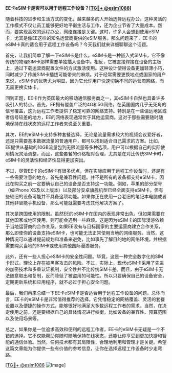 **EE卡eSIM卡是否可以用于远程工作设备？[[TG💪+ @esim1088](https://t.me/s/esim1088)]**

随着科技的进步和生活方式的变化，越来越多的人开始选择远程办公。这种灵活的工作模式不仅让员工能够更好地平衡生活与工作，还为企业节省了大量成本。然而，要实现高效的远程办公，网络连接是关键。这时，许多人会想到使用eSIM卡，尤其是像EE这样的知名运营商提供的eSIM服务。那么问题来了，EE卡的eSIM卡真的适合用于远程工作设备吗？今天我们就来详细聊聊这个话题。

首先，让我们简单了解一下eSIM卡是什么。eSIM卡是一种嵌入式SIM卡，它不像传统的物理SIM卡那样需要单独插入设备中。相反，它被直接焊接在设备的主板上，通过下载运营商配置文件的方式激活使用。这种设计使得设备更加轻薄小巧，同时减少了传统SIM卡插拔可能带来的麻烦。对于经常需要更换地点或国家的用户来说，eSIM卡的优势尤为明显，因为它允许用户快速切换不同的运营商网络，而无需更换实体卡。

回到正题，EE卡作为英国最大的移动通信服务商之一，其eSIM卡自然也具备许多吸引人的特点。首先，EE拥有覆盖广泛的4G和5G网络，在英国国内几乎无死角的信号覆盖，这为远程工作者提供了稳定可靠的网络支持。特别是在一些偏远地区或者信号较差的地方，EE的网络表现通常优于其他运营商。这对于那些需要随时随地保持在线状态的远程工作者来说至关重要。

其次，EE的eSIM卡支持多种套餐选择，无论是流量需求较大的视频会议爱好者，还是只需要基本数据流量的普通用户，都可以找到适合自己需求的方案。比如，EE提供从基础的10GB流量包到无限流量等多种选项，用户可以根据自己的实际使用情况灵活调整。而且，这些套餐的价格相对合理，尤其是在对比传统SIM卡时，eSIM卡的灵活性和经济性显得更加突出。

不过，尽管EE卡的eSIM卡有很多优点，但在实际应用于远程工作设备时，还是有一些需要注意的地方。首先是兼容性问题。并不是所有的设备都支持eSIM卡，因此在购买之前一定要确认自己的设备是否支持这一功能。例如，苹果的部分型号（如iPhone XS及以上版本）以及部分安卓旗舰机型已经全面支持eSIM卡，但有些较旧的设备可能并不具备这项功能。如果你正在使用一台老旧的笔记本电脑或者其他非智能手机设备，那么可能就需要考虑其他解决方案了。

其次是跨国使用的限制。虽然EE的eSIM卡在国内的表现非常出色，但如果需要在其他国家或地区使用，则可能会遇到一些麻烦。这是因为eSIM卡的国际漫游依赖于当地运营商的合作关系。如果EE没有与目标国家的主要运营商建立合作关系，那么即使你的设备支持eSIM卡，也可能无法正常使用当地的网络服务。当然，这种情况可以通过提前规划和准备来避免，比如事先了解目的地的网络环境，并根据需要购买当地的SIM卡或使用其他国际漫游服务。

此外，还有一些人担心eSIM卡的安全性问题。毕竟，这是一种完全数字化的SIM卡形式，理论上存在被黑客攻击的风险。不过，实际上，现代eSIM卡采用了先进的加密技术和多重认证机制，安全性并不比传统SIM卡差。而且，由于eSIM卡无法随意取出和复制，反而降低了被盗用的可能性。所以只要确保自己的设备安全，定期更新系统和应用程序，就不必过于担心安全问题。

最后，我们再来总结一下EE卡eSIM卡是否适合用于远程工作设备的问题。总体而言，EE卡的eSIM卡是非常值得推荐的选择。它凭借稳定的网络覆盖、灵活的套餐设置以及便捷的操作方式，能够很好地满足大多数远程工作者的需求。当然，在决定使用之前，还是要根据自己的具体情况进行权衡，比如设备的兼容性、预算范围以及使用场景等。

总之，如果你是一位追求高效和便利的远程工作者，EE卡的eSIM卡无疑是一个不错的选择。它不仅能帮助你随时随地保持在线状态，还能让你享受到更加快捷和智能的通信体验。当然，任何技术都有其局限性，合理地利用和管理才是关键。希望这篇文章能为你提供一些有价值的参考信息，让你在选择远程工作设备时少走弯路。

[[TG💪+ @esim1088](https://t.me/s/esim1088) ![Image](https://i.postimg.cc/4NQfJmqS/Snipaste-2025-05-13-00-14-12.png)]
